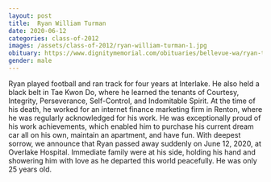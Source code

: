 ```yaml
---
layout: post
title:  Ryan William Turman
date: 2020-06-12
categories: class-of-2012
images: /assets/class-of-2012/ryan-william-turman-1.jpg
obituary: https://www.dignitymemorial.com/obituaries/bellevue-wa/ryan-turman-9218923
gender: male
---
```

Ryan played football and ran track for four years at Interlake. He also held a black belt in Tae Kwon Do, where he learned the tenants of Courtesy, Integrity, Perseverance, Self-Control, and Indomitable Spirit. At the time of his death, he worked for an internet finance marketing firm in Renton, where he was regularly acknowledged for his work. He was exceptionally proud of his work achievements, which enabled him to purchase his current dream car all on his own, maintain an apartment, and have fun. With deepest sorrow, we announce that Ryan passed away suddenly on June 12, 2020, at Overlake Hospital. Immediate family were at his side, holding his hand and showering him with love as he departed this world peacefully. He was only 25 years old.
